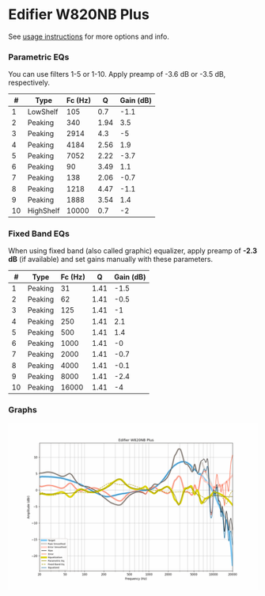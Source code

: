 # Edifier W820NB Plus
See [usage instructions](https://github.com/jaakkopasanen/AutoEq#usage) for more options and info.

### Parametric EQs
You can use filters 1-5 or 1-10. Apply preamp of -3.6 dB or -3.5 dB, respectively.

|   # | Type      |   Fc (Hz) |    Q |   Gain (dB) |
|-----|-----------|-----------|------|-------------|
|   1 | LowShelf  |       105 | 0.7  |        -1.1 |
|   2 | Peaking   |       340 | 1.94 |         3.5 |
|   3 | Peaking   |      2914 | 4.3  |        -5   |
|   4 | Peaking   |      4184 | 2.56 |         1.9 |
|   5 | Peaking   |      7052 | 2.22 |        -3.7 |
|   6 | Peaking   |        90 | 3.49 |         1.1 |
|   7 | Peaking   |       138 | 2.06 |        -0.7 |
|   8 | Peaking   |      1218 | 4.47 |        -1.1 |
|   9 | Peaking   |      1888 | 3.54 |         1.4 |
|  10 | HighShelf |     10000 | 0.7  |        -2   |

### Fixed Band EQs
When using fixed band (also called graphic) equalizer, apply preamp of **-2.3 dB** (if available) and set gains manually with these parameters.

|   # | Type    |   Fc (Hz) |    Q |   Gain (dB) |
|-----|---------|-----------|------|-------------|
|   1 | Peaking |        31 | 1.41 |        -1.5 |
|   2 | Peaking |        62 | 1.41 |        -0.5 |
|   3 | Peaking |       125 | 1.41 |        -1   |
|   4 | Peaking |       250 | 1.41 |         2.1 |
|   5 | Peaking |       500 | 1.41 |         1.4 |
|   6 | Peaking |      1000 | 1.41 |        -0   |
|   7 | Peaking |      2000 | 1.41 |        -0.7 |
|   8 | Peaking |      4000 | 1.41 |        -0.1 |
|   9 | Peaking |      8000 | 1.41 |        -2.4 |
|  10 | Peaking |     16000 | 1.41 |        -4   |

### Graphs
![](./Edifier%20W820NB%20Plus.png)

